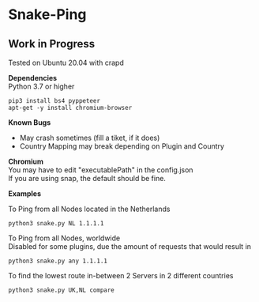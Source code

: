 # Snake-Ping

## Work in Progress

Tested on Ubuntu 20.04 with crapd

**Dependencies**<br />
Python 3.7 or higher<br />
```
pip3 install bs4 pyppeteer
apt-get -y install chromium-browser
```

**Known Bugs**<br />
- May crash sometimes (fill a tiket, if it does)
- Country Mapping may break depending on Plugin and Country

**Chromium**<br />
You may have to edit "executablePath" in the config.json</br>
If you are using snap, the default should be fine.</br>

**Examples**<br />

To Ping from all Nodes located in the Netherlands
```
python3 snake.py NL 1.1.1.1
```

To Ping from all Nodes, worldwide</br>
Disabled for some plugins, due the amount of requests that would result in
```
python3 snake.py any 1.1.1.1
```

To find the lowest route in-between 2 Servers in 2 different countries
```
python3 snake.py UK,NL compare
```